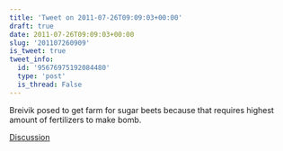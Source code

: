```yaml
---
title: 'Tweet on 2011-07-26T09:09:03+00:00'
draft: true
date: 2011-07-26T09:09:03+00:00
slug: '201107260909'
is_tweet: true
tweet_info:
  id: '95676975192084480'
  type: 'post'
  is_thread: False
---
```




Breivik posed to get farm for sugar beets because that requires highest amount of fertilizers to make bomb.

[Discussion](https://x.com/sytelus/status/95676975192084480)
